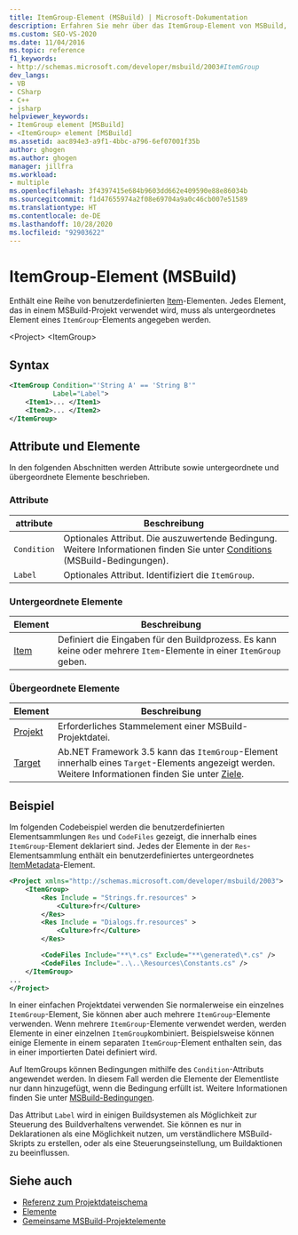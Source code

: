 ```yaml
---
title: ItemGroup-Element (MSBuild) | Microsoft-Dokumentation
description: Erfahren Sie mehr über das ItemGroup-Element von MSBuild, das eine Reihe von benutzerdefinierten Item-Elementen enthält. Jedes Element muss ein untergeordnetes Element einer ItemGroup sein.
ms.custom: SEO-VS-2020
ms.date: 11/04/2016
ms.topic: reference
f1_keywords:
- http://schemas.microsoft.com/developer/msbuild/2003#ItemGroup
dev_langs:
- VB
- CSharp
- C++
- jsharp
helpviewer_keywords:
- ItemGroup element [MSBuild]
- <ItemGroup> element [MSBuild]
ms.assetid: aac894e3-a9f1-4bbc-a796-6ef07001f35b
author: ghogen
ms.author: ghogen
manager: jillfra
ms.workload:
- multiple
ms.openlocfilehash: 3f4397415e684b9603dd662e409590e88e86034b
ms.sourcegitcommit: f1d47655974a2f08e69704a9a0c46cb007e51589
ms.translationtype: HT
ms.contentlocale: de-DE
ms.lasthandoff: 10/28/2020
ms.locfileid: "92903622"
---
```

# <a name="itemgroup-element-msbuild"></a>ItemGroup-Element (MSBuild)

Enthält eine Reihe von benutzerdefinierten [Item](../msbuild/item-element-msbuild.md)-Elementen. Jedes Element, das in einem MSBuild-Projekt verwendet wird, muss als untergeordnetes Element eines `ItemGroup`-Elements angegeben werden.

\<Project>
\<ItemGroup>

## <a name="syntax"></a>Syntax

```xml
<ItemGroup Condition="'String A' == 'String B'"
           Label="Label">
    <Item1>... </Item1>
    <Item2>... </Item2>
</ItemGroup>
```

## <a name="attributes-and-elements"></a>Attribute und Elemente

In den folgenden Abschnitten werden Attribute sowie untergeordnete und übergeordnete Elemente beschrieben.

### <a name="attributes"></a>Attribute

|attribute|Beschreibung|
|---------------|-----------------|
|`Condition`|Optionales Attribut. Die auszuwertende Bedingung. Weitere Informationen finden Sie unter [Conditions](../msbuild/msbuild-conditions.md) (MSBuild-Bedingungen).|
|`Label`|Optionales Attribut. Identifiziert die `ItemGroup`. |

### <a name="child-elements"></a>Untergeordnete Elemente

|Element|Beschreibung|
|-------------|-----------------|
|[Item](../msbuild/item-element-msbuild.md)|Definiert die Eingaben für den Buildprozess. Es kann keine oder mehrere `Item`-Elemente in einer `ItemGroup` geben.|

### <a name="parent-elements"></a>Übergeordnete Elemente

| Element | Beschreibung |
| - | - |
| [Projekt](../msbuild/project-element-msbuild.md) | Erforderliches Stammelement einer MSBuild-Projektdatei. |
| [Target](../msbuild/target-element-msbuild.md) | Ab.NET Framework 3.5 kann das `ItemGroup`-Element innerhalb eines `Target`-Elements angezeigt werden. Weitere Informationen finden Sie unter [Ziele](../msbuild/msbuild-targets.md). |

## <a name="example"></a>Beispiel

Im folgenden Codebeispiel werden die benutzerdefinierten Elementsammlungen `Res` und `CodeFiles` gezeigt, die innerhalb eines `ItemGroup`-Element deklariert sind. Jedes der Elemente in der `Res`-Elementsammlung enthält ein benutzerdefiniertes untergeordnetes [ItemMetadata](../msbuild/itemmetadata-element-msbuild.md)-Element.

```xml
<Project xmlns="http://schemas.microsoft.com/developer/msbuild/2003">
    <ItemGroup>
        <Res Include = "Strings.fr.resources" >
            <Culture>fr</Culture>
        </Res>
        <Res Include = "Dialogs.fr.resources" >
            <Culture>fr</Culture>
        </Res>

        <CodeFiles Include="**\*.cs" Exclude="**\generated\*.cs" />
        <CodeFiles Include="..\..\Resources\Constants.cs" />
    </ItemGroup>
...
</Project>
```

In einer einfachen Projektdatei verwenden Sie normalerweise ein einzelnes `ItemGroup`-Element, Sie können aber auch mehrere `ItemGroup`-Elemente verwenden. Wenn mehrere `ItemGroup`-Elemente verwendet werden, werden Elemente in einer einzelnen `ItemGroup`kombiniert. Beispielsweise können einige Elemente in einem separaten `ItemGroup`-Element enthalten sein, das in einer importierten Datei definiert wird.

Auf ItemGroups können Bedingungen mithilfe des `Condition`-Attributs angewendet werden. In diesem Fall werden die Elemente der Elementliste nur dann hinzugefügt, wenn die Bedingung erfüllt ist. Weitere Informationen finden Sie unter [MSBuild-Bedingungen](msbuild-conditions.md).

Das Attribut `Label` wird in einigen Buildsystemen als Möglichkeit zur Steuerung des Buildverhaltens verwendet. Sie können es nur in Deklarationen als eine Möglichkeit nutzen, um verständlichere MSBuild-Skripts zu erstellen, oder als eine Steuerungseinstellung, um Buildaktionen zu beeinflussen.

## <a name="see-also"></a>Siehe auch

- [Referenz zum Projektdateischema](../msbuild/msbuild-project-file-schema-reference.md)
- [Elemente](../msbuild/msbuild-items.md)
- [Gemeinsame MSBuild-Projektelemente](../msbuild/common-msbuild-project-items.md)
